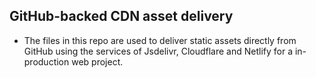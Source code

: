 ## GitHub-backed CDN asset delivery
- The files in this repo are used to deliver static assets directly from GitHub using the services of Jsdelivr, Cloudflare and Netlify for a in-production web project.

